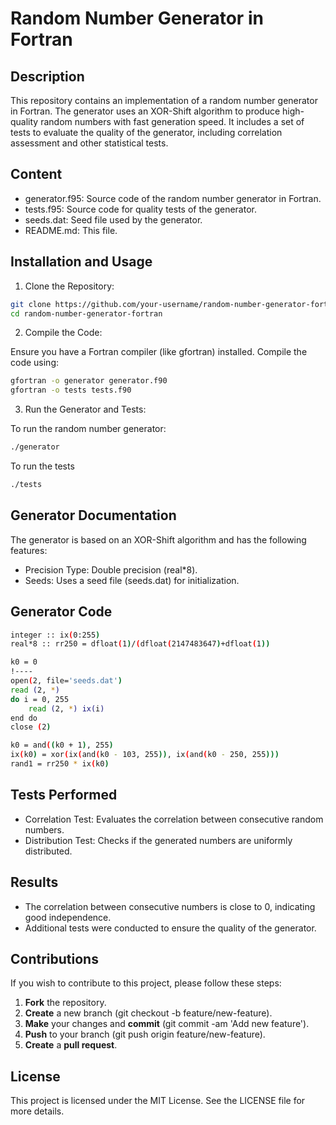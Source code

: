# Random Number Generator in Fortran

## Description
This repository contains an implementation of a random number generator in Fortran. The generator uses an XOR-Shift algorithm to produce high-quality random numbers with fast generation speed. It includes a set of tests to evaluate the quality of the generator, including correlation assessment and other statistical tests.

## Content

- generator.f95: Source code of the random number generator in Fortran.
- tests.f95: Source code for quality tests of the generator.
- seeds.dat: Seed file used by the generator.
- README.md: This file.

## Installation and Usage

1. Clone the Repository:
```bash
git clone https://github.com/your-username/random-number-generator-fortran.git
cd random-number-generator-fortran
```

2. Compile the Code:

Ensure you have a Fortran compiler (like gfortran) installed. Compile the code using:
```bash
gfortran -o generator generator.f90
gfortran -o tests tests.f90
```
3. Run the Generator and Tests:

To run the random number generator:
```bash
./generator
```
To run the tests
```bash
./tests
```

## Generator Documentation
The generator is based on an XOR-Shift algorithm and has the following features:

- Precision Type: Double precision (real*8).
- Seeds: Uses a seed file (seeds.dat) for initialization.

## Generator Code

```bash
integer :: ix(0:255)
real*8 :: rr250 = dfloat(1)/(dfloat(2147483647)+dfloat(1))

k0 = 0
!----
open(2, file='seeds.dat')
read (2, *)
do i = 0, 255
    read (2, *) ix(i)
end do
close (2)

k0 = and((k0 + 1), 255)
ix(k0) = xor(ix(and(k0 - 103, 255)), ix(and(k0 - 250, 255)))
rand1 = rr250 * ix(k0)
```

## Tests Performed
- Correlation Test: Evaluates the correlation between consecutive random numbers.
- Distribution Test: Checks if the generated numbers are uniformly distributed.

## Results
- The correlation between consecutive numbers is close to 0, indicating good independence.
- Additional tests were conducted to ensure the quality of the generator.

## Contributions

If you wish to contribute to this project, please follow these steps:

1. **Fork** the repository.
2. **Create** a new branch (git checkout -b feature/new-feature).
3. **Make** your changes and **commit** (git commit -am 'Add new feature').
4. **Push** to your branch (git push origin feature/new-feature).
5. **Create** a **pull request**.

## License

This project is licensed under the MIT License. See the LICENSE file for more details.



